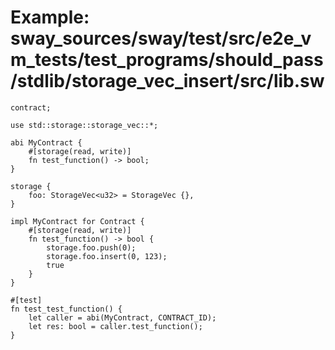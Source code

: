 # Example: sway_sources/sway/test/src/e2e_vm_tests/test_programs/should_pass/stdlib/storage_vec_insert/src/lib.sw

```sway
contract;

use std::storage::storage_vec::*;

abi MyContract {
    #[storage(read, write)]
    fn test_function() -> bool;
}

storage {
    foo: StorageVec<u32> = StorageVec {},
}

impl MyContract for Contract {
    #[storage(read, write)]
    fn test_function() -> bool {
        storage.foo.push(0);
        storage.foo.insert(0, 123);
        true
    }
}

#[test]
fn test_test_function() {
    let caller = abi(MyContract, CONTRACT_ID);
    let res: bool = caller.test_function();
}
```
